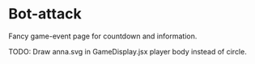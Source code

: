 # Bot-attack
Fancy game-event page for countdown and information. 

TODO: Draw anna.svg in GameDisplay.jsx player body instead of circle.
